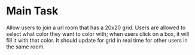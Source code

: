# Main Task
Allow users to join a url room that has a 20x20 grid. Users are allowed to select what color they want to color with; when users click on a box, it will fill it with that color. It should update for grid in real time for other users in the same room.

